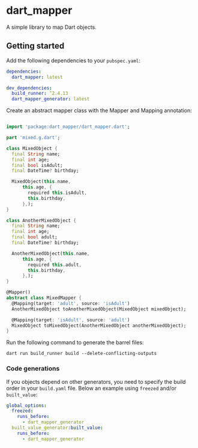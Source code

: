 # dart_mapper

A simple library to map Dart objects.

## Getting started

Add the following dependencies to your `pubspec.yaml`:

```yaml
dependencies:
  dart_mapper: latest

dev_dependencies:
  build_runner: ^2.4.13
  dart_mapper_generator: latest
```

Create an abstract mapper class with the Mapper and Mapping annotation:

```dart

import 'package:dart_mapper/dart_mapper.dart';

part 'mixed.g.dart';

class MixedObject {
  final String name;
  final int age;
  final bool isAdult;
  final DateTime? birthday;

  MixedObject(this.name,
      this.age, {
        required this.isAdult,
        this.birthday,
      },);
}

class AnotherMixedObject {
  final String name;
  final int age;
  final bool adult;
  final DateTime? birthday;

  AnotherMixedObject(this.name,
      this.age, {
        required this.adult,
        this.birthday,
      },);
}

@Mapper()
abstract class MixedMapper {
  @Mapping(target: 'adult', source: 'isAdult')
  AnotherMixedObject toAnotherMixedObject(MixedObject mixedObject);

  @Mapping(target: 'isAdult', source: 'adult')
  MixedObject toMixedObject(AnotherMixedObject anotherMixedObject);
}
```

Run the following command to generate the barrel files:

```shell
dart run build_runner build --delete-conflicting-outputs
```

### Code generations

If you objects depend on other generators, you need to specify the build order in your `build.yaml`
file.
Below an example using `freezed` and/or `built_value`:

```yaml
global_options:
  freezed:
    runs_before:
      - dart_mapper_generator
  built_value_generator:built_value:
    runs_before:
      - dart_mapper_generator
```
